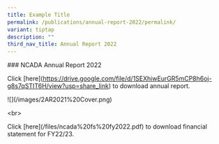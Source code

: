 ```yaml
---
title: Example Title
permalink: /publications/annual-report-2022/permalink/
variant: tiptap
description: ""
third_nav_title: Annual Report 2022
---
```

<p>### NCADA Annual Report 2022</p><p>Click [here](<a href="https://drive.google.com/file/d/1SEXhiwEurGR5mCP8h6oj-g8s7qSTIT6H/view?usp=share_link" rel="noopener noreferrer nofollow" target="_blank">https://drive.google.com/file/d/1SEXhiwEurGR5mCP8h6oj-g8s7qSTIT6H/view?usp=share_link</a>)  to download annual report.</p><p>![](/images/2AR2021%20Cover.png)</p><p>&lt;br&gt;</p><p>Click [here](/files/ncada%20fs%20fy2022.pdf) to download financial statement for FY22/23.</p>